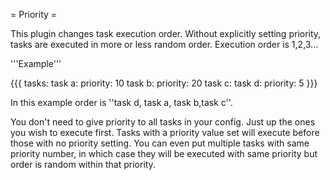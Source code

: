 = Priority =

This plugin changes task execution order. Without explicitly setting priority, tasks are executed in more or less random order. Execution order is 1,2,3...

'''Example'''

{{{
tasks:
  task a:
    priority: 10
  task b:
    priority: 20
  task c:
  task d: 
    priority: 5
}}}

In this example order is ''task d, task a, task b,task c''.

You don't need to give priority to all tasks in your config. Just up the ones you wish to execute first.  Tasks with a priority value set will execute before those with no priority setting. You can even put multiple tasks with same priority number, in which case they will be executed with same priority but order is random within that priority.

